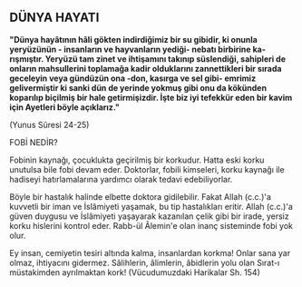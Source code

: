 ## DÜNYA HAYATI

**"Dünya hayâtının hâli gökten indirdiğimiz bir su gibidir, ki onunla yeryüzünün - insanla­rın ve hayvanların yediği- nebatı birbirine ka­rışmıştır. Yeryüzü tam zinet ve ihtişamını ta­kınıp süslendiği, sahipleri de onların mahsulle­rini toplamağa kadir olduklarını zannettikleri bir sırada geceleyin veya gündüzün ona -don, kasırga ve sel gibi- emrimiz gelivermiştir ki sanki dün de yerinde yokmuş gibi onu da kö­künden koparılıp biçilmiş bir hale getirmişizdir. İşte biz iyi tefekkür eden bir kavim için Ayetleri böyle açıklarız."**

(Yunus Sûresi 24-25)

FOBİ NEDİR?

Fobinin kaynağı, çocuklukta geçirilmiş bir korkudur. Hatta eski korku unutulsa bile fobi devam eder. Doktorlar, fobili kimseleri, korku kaynağı ile hadiseyi hatırlamalarına yardımcı olarak tedavi edebiliyorlar.

Böyle bir hastalık halinde elbette doktora gidilebilir. Fakat Allah (c.c.)'a kuvvetli bir iman ve İslâmiyeti yaşamak, bu tip hastalıkları eri­tir. Allah (c.c.)'a güven duygusu ve İslâmiyeti yaşayarak kazanılan çelik gibi bir irade, yersiz korku hislerini kontrol eder. Rabb-ül Âlemin'e olan inanç sisteminde fobi yok olur.

Ey insan, cemiyetin tesiri altında kalma, in­sanlardan korkma! Onlar sana yar olmaz, ihti­yacını gidermez. Sâlihlerin, âlimlerin, âbidlerin yolu olan Sırat-ı müstakimden ayrılmaktan kork! (Vücudumuzdaki Harikalar Sh. 154)
